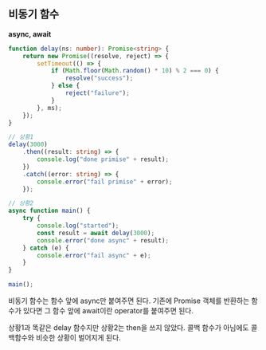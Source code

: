 ## 비동기 함수

**async, await**

```ts
function delay(ns: number): Promise<string> {
	return new Promise((resolve, reject) => {
		setTimeout(() => {
			if (Math.floor(Math.random() * 10) % 2 === 0) {
				resolve("success");
			} else {
				reject("failure");
			}
		}, ms);
	});
}

// 상황1
delay(3000)
	.then((result: string) => {
		console.log("done primise" + result);
	})
	.catch((error: string) => {
		console.error("fail primise" + error);
	});

// 상황2
async function main() {
	try {
		console.log("started");
		const result = await delay(3000);
		console.error("done async" + result);
	} catch (e) {
		console.error("fail async" + e);
	}
}

main();
```

비동기 함수는 함수 앞에 async만 붙여주면 된다. 기존에 Promise 객체를 반환하는 함수가 있다면 그 함수 앞에 await이란 operator를 붙여주면 된다.

상황1과 똑같은 delay 함수지만 상황2는 then을 쓰지 않았다. 콜백 함수가 아님에도 콜백함수와 비슷한 상황이 벌어지게 된다.
